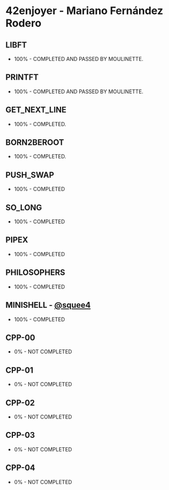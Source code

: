 # 42enjoyer - Mariano Fernández Rodero
## LIBFT
* 100% - COMPLETED AND PASSED BY MOULINETTE.

## PRINTFT
* 100% - COMPLETED AND PASSED BY MOULINETTE.

## GET_NEXT_LINE
* 100% - COMPLETED.

## BORN2BEROOT
* 100% - COMPLETED.

## PUSH_SWAP    
* 100% - COMPLETED

## SO_LONG
* 100% - COMPLETED

## PIPEX
* 100% - COMPLETED

## PHILOSOPHERS
* 100% - COMPLETED

## MINISHELL - [@squee4](https://github.com/squee4)
* 100% - COMPLETED

## CPP-00
* 0% - NOT COMPLETED

## CPP-01
* 0% - NOT COMPLETED

## CPP-02
* 0% - NOT COMPLETED

## CPP-03
* 0% - NOT COMPLETED

## CPP-04
* 0% - NOT COMPLETED
